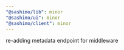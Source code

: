 ```yaml
---
"@sashimo/lib": minor
"@sashimo/ui": minor
"@sashimo/client": minor
---
```


re-adding metadata endpoint for middleware
